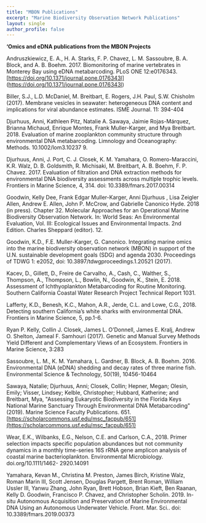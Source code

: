```yaml
---
title: "MBON Publications"
excerpt: "Marine Biodiversity Observation Network Publications"
layout: single
author_profile: false
---
```

**‘Omics and eDNA publications from the MBON Projects**

Andruszkiewicz, E. A., H. A. Starks, F. P. Chavez, L. M. Sassoubre, B. A. Block, and A. B. Boehm. 2017\. Biomonitoring of marine vertebrates in Monterey Bay using eDNA metabarcoding. PLoS ONE 12:e0176343\. [https://doi.org/10.1371/journal.pone.0176343l] (https://doi.org/10.1371/journal.pone.0176343l)

Biller, S.J., L.D. McDaniel, M. Breitbart, E. Rogers, J.H. Paul, S.W. Chisholm (2017). Membrane vesicles in seawater: heterogeneous DNA content and implications for viral abundance estimates. ISME Journal. 11: 394-404

Djurhuus, Anni, Kathleen Pitz, Natalie A. Sawaya, Jaimie Rojas-Márquez, Brianna Michaud, Enrique Montes, Frank Muller-Karger, and Mya Breitbart. 2018\. Evaluation of marine zooplankton community structure through environmental DNA metabarcoding. Limnology and Oceanography: Methods. 10.1002/lom3.10237 9\.

Djurhuus, Anni, J. Port, C. J. Closek, K. M. Yamahara, O. Romero-Maraccini, K.R. Walz, D. B. Goldsmith, R. Michisaki, M. Breitbart, A. B. Boehm, F. P. Chavez. 2017\. Evaluation of filtration and DNA extraction methods for environmental DNA biodiversity assessments across multiple trophic levels. Frontiers in Marine Science, 4, 314\. doi: 10.3389/fmars.2017.00314

Goodwin, Kelly Dee, Frank Edgar Muller-Karger, Anni Djurhuus , Lisa Zeigler Allen, Andrew E. Allen, John P. McCrow, and Gabrielle Canonico Hyde. 2018 (in press). Chapter 32\. Molecular Approaches for an Operational Marine Biodiversity Observation Network. In: World Seas: An Environmental Evaluation, Vol. III: Ecological Issues and Environmental Impacts. 2nd Edition. Charles Sheppard (editor). 12\.

Goodwin, K.D., F.E. Muller-Karger, G. Canonico. Integrating marine omics into the marine biodiversity observation network (MBON) in support of the U.N. sustainable development goals (SDG) and agenda 2030\. Proceedings of TDWG 1: e2052, doi: 10.3897/tdwgproceedings.1.20521 (2017).

Kacev, D., Gillett, D., Freire de Carvalho, A., Cash, C., Walther, S., Thompson, A., Thompson, L., Bowlin, N., Goodwin, K., Stein, E. 2018\. Assessment of Ichthyoplankton Metabarcoding for Routine Monitoring. Southern California Coastal Water Research Project Technical Report 1031.

Lafferty, K.D., Benesh, K.C., Mahon, A.R., Jerde, C.L. and Lowe, C.G., 2018\. Detecting southern California’s white sharks with environmental DNA. Frontiers in Marine Science, 5, pp.1-6.

Ryan P. Kelly, Collin J. Closek, James L. O’Donnell, James E. Kralj, Andrew O. Shelton, Jameal F. Samhouri (2017). Genetic and Manual Survey Methods Yield Different and Complementary Views of an Ecosystem. Frontiers in Marine Science, 3:283

Sassoubre, L. M., K. M. Yamahara, L. Gardner, B. Block, A. B. Boehm. 2016\. Environmental DNA (eDNA) shedding and decay rates of three marine fish. Environmental Science & Technology, 50(19), 10456-10464

Sawaya, Natalie; Djurhuus, Anni; Closek, Collin; Hepner, Megan; Olesin, Emily; Visser, Lindsey; Kelble, Christopher; Hubbard, Katherine; and Breitbart, Mya, "Assessing Eukaryotic Biodiversity in the Florida Keys National Marine Sanctuary Through Environmental DNA Metabarcoding" (2019). Marine Science Faculty Publications. 651\. [https://scholarcommons.usf.edu/msc_facpub/651](https://scholarcommons.usf.edu/msc_facpub/651)

Wear, E.K., Wilbanks, E.G., Nelson, C.E. and Carlson, C.A., 2018\. Primer selection impacts specific population abundances but not community dynamics in a monthly time-series 16S rRNA gene amplicon analysis of coastal marine bacterioplankton. Environmental Microbiology. doi.org/10.1111/1462- 2920.14091

Yamahara, Kevan M., Christina M. Preston, James Birch, Kristine Walz, Roman Marin III, Scott Jensen, Douglas Pargett, Brent Roman, William Ussler III, Yanwu Zhang, John Ryan, Brett Hobson, Brian Kieft, Ben Raanan, Kelly D. Goodwin, Francisco P. Chavez, and Christopher Scholin. 2019\. In-situ Autonomous Acquisition and Preservation of Marine Environmental DNA Using an Autonomous Underwater Vehicle. Front. Mar. Sci.. doi: 10.3389/fmars.2019.00373
